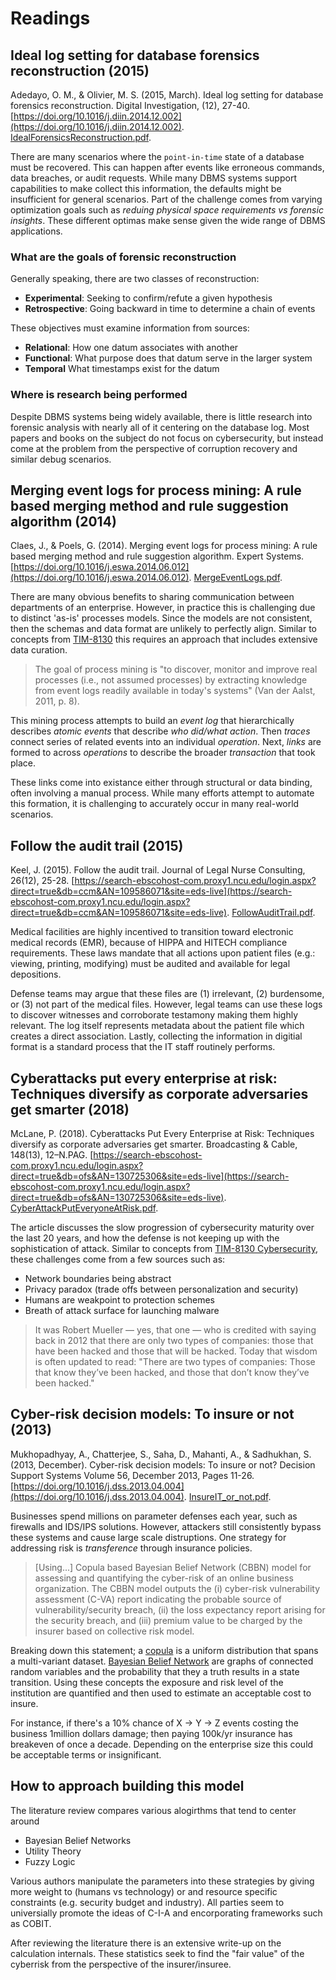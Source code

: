 # Readings

## Ideal log setting for database forensics reconstruction (2015)

Adedayo, O. M., & Olivier, M. S. (2015, March). Ideal log setting for database forensics reconstruction. Digital Investigation, (12), 27-40. [https://doi.org/10.1016/j.diin.2014.12.002](https://doi.org/10.1016/j.diin.2014.12.002). [IdealForensicsReconstruction.pdf](IdealForensicsReconstruction.pdf).

There are many scenarios where the `point-in-time` state of a database must be recovered.  This can happen after events like erroneous commands, data breaches, or audit requests.  While many DBMS systems support capabilities to make collect this information, the defaults might be insufficient for general scenarios.  Part of the challenge comes from varying optimization goals such as _reduing physical space requirements vs forensic insights_.  These different optimas make sense given the wide range of DBMS applications.

### What are the goals of forensic reconstruction

Generally speaking, there are two classes of reconstruction:

- __Experimental__: Seeking to confirm/refute a given hypothesis
- __Retrospective__: Going backward in time to determine a chain of events

These objectives must examine information from sources:

- __Relational__: How one datum associates with another
- __Functional__: What purpose does that datum serve in the larger system
- __Temporal__ What timestamps exist for the datum

### Where is research being performed

Despite DBMS systems being widely available, there is little research into forensic analysis with nearly all of it centering on the database log.  Most papers and books on the subject do not focus on cybersecurity, but instead come at the problem from the perspective of corruption recovery and similar debug scenarios.

## Merging event logs for process mining: A rule based merging method and rule suggestion algorithm (2014)

Claes, J., & Poels, G. (2014). Merging event logs for process mining: A rule based merging method and rule suggestion algorithm. Expert Systems. [https://doi.org/10.1016/j.eswa.2014.06.012](https://doi.org/10.1016/j.eswa.2014.06.012). [MergeEventLogs.pdf](MergeEventLogs.pdf).

There are many obvious benefits to sharing communication between departments of an enterprise.  However, in practice this is challenging due to distinct 'as-is' processes models.  Since the models are not consistent, then the schemas and data format are unlikely to perfectly align.  Similar to concepts from [TIM-8130](https://github.com/dr-natetorious/TIM-8130-Data_Mining) this requires an approach that includes extensive data curation.

> The goal of process mining is "to discover, monitor and improve real processes (i.e., not assumed processes) by extracting knowledge from event logs readily available in today's systems" (Van der Aalst, 2011, p. 8).

This mining process attempts to build an _event log_ that hierarchically describes _atomic events_ that describe _who did/what action_.  Then _traces_ connect series of related events into an individual _operation_.  Next, _links_ are formed to across _operations_ to describe the broader _transaction_ that took place.

These links come into existance either through structural or data binding, often involving a manual process.  While many efforts attempt to automate this formation, it is challenging to accurately occur in many real-world scenarios. 

## Follow the audit trail (2015)

Keel, J. (2015). Follow the audit trail. Journal of Legal Nurse Consulting, 26(12), 25-28. [https://search-ebscohost-com.proxy1.ncu.edu/login.aspx?direct=true&db=ccm&AN=109586071&site=eds-live](https://search-ebscohost-com.proxy1.ncu.edu/login.aspx?direct=true&db=ccm&AN=109586071&site=eds-live). [FollowAuditTrail.pdf](FollowAuditTrail.pdf).

Medical facilities are highly incentived to transition toward electronic medical records (EMR), because of HIPPA and HITECH compliance requirements.  These laws mandate that all actions upon patient files (e.g.: viewing, printing, modifying) must be audited and available for legal depositions.

Defense teams may argue that these files are (1) irrelevant, (2) burdensome, or (3) not part of the medical files. However, legal teams can use these logs to discover witnesses and corroborate testamony making them highly relevant.  The log itself represents metadata about the patient file which creates a direct association.  Lastly, collecting the information in digitial format is a standard process that the IT staff routinely performs.  

## Cyberattacks put every enterprise at risk: Techniques diversify as corporate adversaries get smarter (2018)

McLane, P. (2018). Cyberattacks Put Every Enterprise at Risk: Techniques diversify as corporate adversaries get smarter. Broadcasting & Cable, 148(13), 12–N.PAG. [https://search-ebscohost-com.proxy1.ncu.edu/login.aspx?direct=true&db=ofs&AN=130725306&site=eds-live](https://search-ebscohost-com.proxy1.ncu.edu/login.aspx?direct=true&db=ofs&AN=130725306&site=eds-live). [CyberAttackPutEveryoneAtRisk.pdf](CyberAttackPutEveryoneAtRisk.pdf).

The article discusses the slow progression of cybersecurity maturity over the last 20 years, and how the defense is not keeping up with the sophistication of attack.  Similar to concepts from [TIM-8130 Cybersecurity](https://github.com/dr-natetorious/TIM-8301-Principals_of_CyberSecurity), these challenges come from a few sources such as:

- Network boundaries being abstract
- Privacy paradox (trade offs between personalization and security)
- Humans are weakpoint to protection schemes
- Breath of attack surface for launching malware

> It was Robert Mueller — yes, that one — who is credited with saying back in 2012 that there are only two types of companies: those that have been hacked and those that will be hacked. Today that wisdom is often updated to read: "There are two types of companies: Those that know they’ve been hacked, and those that don’t know they’ve been hacked."

## Cyber-risk decision models: To insure or not (2013)

Mukhopadhyay, A., Chatterjee, S., Saha, D., Mahanti, A., & Sadhukhan, S. (2013, December). Cyber-risk decision models: To insure or not? Decision Support Systems Volume 56, December 2013, Pages 11-26. [https://doi.org/10.1016/j.dss.2013.04.004](https://doi.org/10.1016/j.dss.2013.04.004). [InsureIT_or_not.pdf](InsureIT_or_not.pdf).

Businesses spend millions on parameter defenses each year, such as firewalls and IDS/IPS solutions.  However, attackers still consistently bypass these systems and cause large scale distruptions.  One strategy for addressing risk is _transference_ through insurance policies.

> [Using...] Copula based Bayesian Belief Network (CBBN) model for assessing and quantifying the cyber-risk of an online business organization. The CBBN model outputs the (i) cyber-risk vulnerability assessment
(C-VA) report indicating the probable source of vulnerability/security breach, (ii) the loss expectancy report arising for the security breach, and (iii) premium value to be charged by the insurer based on collective risk model.

Breaking down this statement; a [copula](https://www.investopedia.com/terms/c/copula.asp) is a uniform distribution that spans a multi-variant dataset.  [Bayesian Belief Network](https://towardsdatascience.com/introduction-to-bayesian-belief-networks-c012e3f59f1b) are graphs of connected random variables and the probability that they a truth results in a state transition.  Using these concepts the exposure and risk level of the institution are quantified and then used to estimate an acceptable cost to insure.

For instance, if there's a 10% chance of X -> Y -> Z events costing the business 1million dollars damage; then paying 100k/yr insurance has breakeven of once a decade.  Depending on the enterprise size this could be acceptable terms or insignificant.

## How to approach building this model

The literature review compares various alogirthms that tend to center around

- Bayesian Belief Networks
- Utility Theory
- Fuzzy Logic

Various authors manipulate the parameters into these strategies by giving more weight to (humans vs technology) or and resource specific constraints (e.g. security budget and industry).  All parties seem to universially promote the ideas of C-I-A and encorporating frameworks such as COBIT.

After reviewing the literature there is an extensive write-up on the calculation internals.  These statistics seek to find the "fair value" of the cyberrisk from the perspective of the insurer/insuree.

